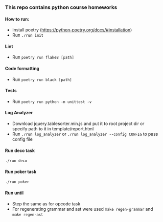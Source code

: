 ### This repo contains python course homeworks

#### How to run:
* Install poetry (https://python-poetry.org/docs/#installation)
* Run ```./run init``` 

#### Lint
* Run ```poetry run flake8 [path]```

#### Code formatting
* Run ```poetry run black [path]```

#### Tests
* Run ```poetry run python -m unittest -v```

#### Log Analyzer
* Download jquery.tablesorter.min.js and put it to root project dir or specify path to it in template/report.html
* Run ```./run log_analyzer``` or ```./run log_analyzer --config CONFIG``` to pass config file

#### Run deco task
```./run deco```

#### Run poker task
```./run poker```

#### Run until
* Step the same as for opcode task
* For regenerating grammar and ast were used ```make regen-grammar``` and ```make regen-ast```

